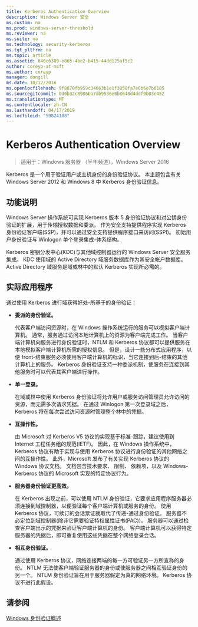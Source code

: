 ```yaml
---
title: Kerberos Authentication Overview
description: Windows Server 安全
ms.custom: na
ms.prod: windows-server-threshold
ms.reviewer: na
ms.suite: na
ms.technology: security-kerberos
ms.tgt_pltfrm: na
ms.topic: article
ms.assetid: 646c6309-e865-4be2-b415-44dd125af5c2
author: coreyp-at-msft
ms.author: coreyp
manager: dongill
ms.date: 10/12/2016
ms.openlocfilehash: 9f8878fb959c34663b1e1f3858fa7e0b6e7b6105
ms.sourcegitcommit: 0d0b32c8986ba7db9536e0b8648d4ddf9b03e452
ms.translationtype: MT
ms.contentlocale: zh-CN
ms.lasthandoff: 04/17/2019
ms.locfileid: "59824108"
---
```

# <a name="kerberos-authentication-overview"></a>Kerberos Authentication Overview

>适用于：Windows 服务器 （半年频道），Windows Server 2016

Kerberos 是一个用于验证用户或主机身份的身份验证协议。 本主题包含有关 Windows Server 2012 和 Windows 8 中 Kerberos 身份验证信息。

## <a name="BKMK_OVER"></a>功能说明
Windows Server 操作系统可实现 Kerberos 版本 5 身份验证协议和对公钥身份验证的扩展，用于传输授权数据和委派。 作为安全支持提供程序实现 Kerberos 身份验证客户端\(SSP\)，并可以通过安全支持提供程序接口来访问\(SSPI\)。 初始用户身份验证与 Winlogon 单个登录集成\-体系结构。

Kerberos 密钥分发中心\(KDC\)与其他域控制器运行的 Windows Server 安全服务集成。 KDC 使用域的 Active Directory 域服务数据库作为其安全帐户数据库。 Active Directory 域服务是域或林中的默认 Kerberos 实现所必需的。

## <a name="kerb_tr_Kerb_Benefits"></a>实际应用程序
通过使用 Kerberos 进行域获得好处\-所基于的身份验证：

-   **委派的身份验证。**

    代表客户端访问资源时，在 Windows 操作系统运行的服务可以模拟客户端计算机。 通常，服务通过访问本地计算机上的资源为客户端完成工作。 当客户端计算机向服务进行身份验证时，NTLM 和 Kerberos 协议都可以提供服务在本地模拟客户端计算机所需的授权信息。 但是，设计一些分布式应用程序，以便 front\-结束服务必须使用客户端计算机的标识，当它连接到后\-结束的其他计算机上的服务。 Kerberos 身份验证支持一种委派机制，使服务在连接到其他服务时可以代表其客户端进行操作。

-   **单一登录。**

    在域或林中使用 Kerberos 身份验证将允许用户或服务访问管理员允许访问的资源，而无需多次请求凭据。 在通过 Winlogon 第一次登录域之后，Kerberos 将在每次尝试访问资源时管理整个林中的凭据。

-   **互操作性。**

    由 Microsoft 对 Kerberos V5 协议的实现基于标准\-跟踪，建议使用到 Internet 工程任务组的规范\(IETF\)。 因此，在 Windows 操作系统中，Kerberos 协议有助于实现与使用 Kerberos 协议进行身份验证的其他网络之间的互操作性。 此外，Microsoft 发布了有关实现 Kerberos 协议的 Windows 协议文档。 文档包含技术要求、 限制、 依赖项，以及 Windows\-Kerberos 协议的 Microsoft 实现的特定协议行为。

-   **服务器身份验证更高效。**

    在 Kerberos 出现之前，可以使用 NTLM 身份验证，它要求应用程序服务器必须连接到域控制器，以便验证每个客户端计算机或服务的身份。 使用 Kerberos 协议，可续订的会话票证就取代了传递\-通过身份验证。 服务器不必定位到域控制器\(除非它需要验证特权属性证书\(PAC\)\)。 服务器可以通过检查客户端出示的凭据来验证客户端计算机的身份。 客户端计算机可以获得特定服务器的凭据后，即可重复使用这些凭据在整个网络登录会话。

-   **相互身份验证。**

    通过使用 Kerberos 协议，网络连接两端的每一方可验证另一方所宣称的身份。 NTLM 无法使客户端验证服务器的身份或使服务器之间相互验证身份的另一个。 NTLM 身份验证旨在用于服务器假定为真的网络环境。 Kerberos 协议不进行此假设。

## <a name="see-also"></a>请参阅
[Windows 身份验证概述](../windows-authentication/windows-authentication-overview.md)


